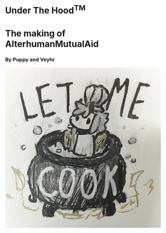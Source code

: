 # Under The Hood<sup>TM</sup>

# The making of AlterhumanMutualAid

### By Puppy and Veyhr

![Vy](VySoup.jpg)
